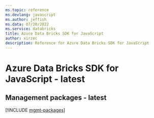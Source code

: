 ```yaml
---
ms.topic: reference
ms.devlang: javascript
ms.author: jeffish
ms.data: 07/20/2022
ms.service: databricks
title: Azure Data Bricks SDK for JavaScript
author: xirzec
description: Reference for Azure Data Bricks SDK for JavaScript
---
```

# Azure Data Bricks SDK for JavaScript - latest

## Management packages - latest
[!INCLUDE [mgmt-packages](data-bricks-mgmt-index.md)]
